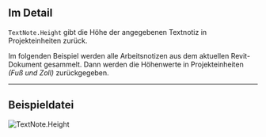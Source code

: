 ## Im Detail
`TextNote.Height` gibt die Höhe der angegebenen Textnotiz in Projekteinheiten zurück.

Im folgenden Beispiel werden alle Arbeitsnotizen aus dem aktuellen Revit-Dokument gesammelt. Dann werden die Höhenwerte in Projekteinheiten _(Fuß und Zoll)_ zurückgegeben.

___
## Beispieldatei

![TextNote.Height](./Revit.Elements.TextNote.Height_img.jpg)
